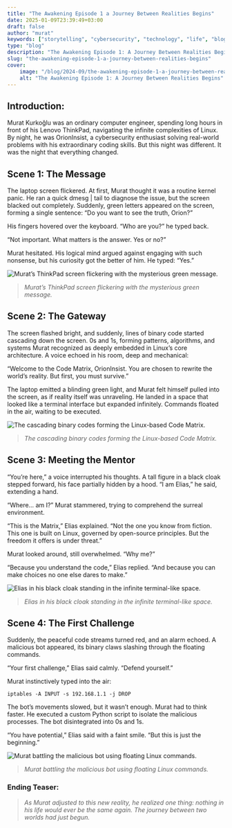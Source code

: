 ```yaml
---
title: "The Awakening Episode 1 a Journey Between Realities Begins"
date: 2025-01-09T23:39:49+03:00
draft: false
author: "murat"
keywords: ["storytelling", "cybersecurity", "technology", "life", "blog"]
type: "blog"
description: "The Awakening Episode 1: A Journey Between Realities Begins"
slug: "the-awakening-episode-1-a-journey-between-realities-begins"
cover:
    image: "/blog/2024-09/the-awakening-episode-1-a-journey-between-realities-begins-1-1.png"
    alt: "The Awakening Episode 1: A Journey Between Realities Begins"
---
```


## Introduction:
Murat Kurkoğlu was an ordinary computer engineer, spending long hours in front of his Lenovo ThinkPad, navigating the infinite complexities of Linux. By night, he was OrionInsist, a cybersecurity enthusiast solving real-world problems with his extraordinary coding skills. But this night was different. It was the night that everything changed.

## Scene 1: The Message
The laptop screen flickered. At first, Murat thought it was a routine kernel panic. He ran a quick dmesg | tail to diagnose the issue, but the screen blacked out completely. Suddenly, green letters appeared on the screen, forming a single sentence:
“Do you want to see the truth, Orion?”

His fingers hovered over the keyboard. “Who are you?” he typed back.

“Not important. What matters is the answer. Yes or no?”

Murat hesitated. His logical mind argued against engaging with such nonsense, but his curiosity got the better of him. He typed: “Yes.”

![Murat’s ThinkPad screen flickering with the mysterious green message.
](/blog/2024-09/the-awakening-episode-1-a-journey-between-realities-begins-1-1.webp)
> *Murat’s ThinkPad screen flickering with the mysterious green message.*
## Scene 2: The Gateway
The screen flashed bright, and suddenly, lines of binary code started cascading down the screen. 0s and 1s, forming patterns, algorithms, and systems Murat recognized as deeply embedded in Linux’s core architecture. A voice echoed in his room, deep and mechanical:

“Welcome to the Code Matrix, OrionInsist. You are chosen to rewrite the world’s reality. But first, you must survive.”

The laptop emitted a blinding green light, and Murat felt himself pulled into the screen, as if reality itself was unraveling. He landed in a space that looked like a terminal interface but expanded infinitely. Commands floated in the air, waiting to be executed.


![The cascading binary codes forming the Linux-based Code Matrix.](/blog/2024-09/the-awakening-episode-1-a-journey-between-realities-begins-1-2.webp)
> *The cascading binary codes forming the Linux-based Code Matrix.*
## Scene 3: Meeting the Mentor
“You’re here,” a voice interrupted his thoughts. A tall figure in a black cloak stepped forward, his face partially hidden by a hood. “I am Elias,” he said, extending a hand.

“Where… am I?” Murat stammered, trying to comprehend the surreal environment.

“This is the Matrix,” Elias explained. “Not the one you know from fiction. This one is built on Linux, governed by open-source principles. But the freedom it offers is under threat.”

Murat looked around, still overwhelmed. “Why me?”

“Because you understand the code,” Elias replied. “And because you can make choices no one else dares to make.”


![Elias in his black cloak standing in the infinite terminal-like space.](/blog/2024-09/the-awakening-episode-1-a-journey-between-realities-begins-1-3.webp)
> *Elias in his black cloak standing in the infinite terminal-like space.*
## Scene 4: The First Challenge
Suddenly, the peaceful code streams turned red, and an alarm echoed. A malicious bot appeared, its binary claws slashing through the floating commands.

“Your first challenge,” Elias said calmly. “Defend yourself.”

Murat instinctively typed into the air:
```shell
iptables -A INPUT -s 192.168.1.1 -j DROP
```
The bot’s movements slowed, but it wasn’t enough. Murat had to think faster. He executed a custom Python script to isolate the malicious processes. The bot disintegrated into 0s and 1s.

“You have potential,” Elias said with a faint smile. “But this is just the beginning.”


![Murat battling the malicious bot using floating Linux commands.](/blog/2024-09/the-awakening-episode-1-a-journey-between-realities-begins-1-4.webp)
> *Murat battling the malicious bot using floating Linux commands.*
### Ending Teaser:
> *As Murat adjusted to this new reality, he realized one thing: nothing in his life would ever be the same again. The journey between two worlds had just begun.*



